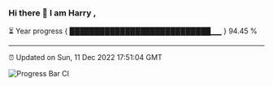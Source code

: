 ### Hi there 👋 I am Harry , 

⏳ Year progress { ████████████████████████████▁▁ } 94.45 %

---

⏰ Updated on Sun, 11 Dec 2022 17:51:04 GMT

![Progress Bar CI](https://github.com/duykhang68/duykhang68/workflows/Progress%20Bar%20CI/badge.svg)

